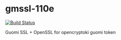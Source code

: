 # gmssl-110e
[![Build Status](https://travis-ci.org/soft-way/gmssl-110e.svg?branch=master)](https://travis-ci.org/soft-way/gmssl-110e)

Guomi SSL + OpenSSL for opencryptoki guomi token
